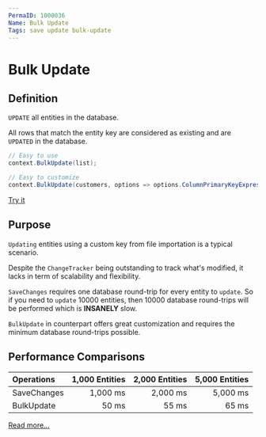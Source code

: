 ```yaml
---
PermaID: 1000036
Name: Bulk Update
Tags: save update bulk-update
---
```


# Bulk Update

## Definition
`UPDATE` all entities in the database.

All rows that match the entity key are considered as existing and are `UPDATED` in the database.

```csharp
// Easy to use
context.BulkUpdate(list);

// Easy to customize
context.BulkUpdate(customers, options => options.ColumnPrimaryKeyExpression = customer => customer.Code);
```
[Try it](https://dotnetfiddle.net/4JgSk3)

## Purpose

`Updating` entities using a custom key from file importation is a typical scenario.

Despite the `ChangeTracker` being outstanding to track what's modified, it lacks in term of scalability and flexibility.

`SaveChanges` requires one database round-trip for every entity to `update`. So if you need to `update` 10000 entities, then 10000 database round-trips will be performed which is **INSANELY** slow.

`BulkUpdate` in counterpart offers great customization and requires the minimum database round-trips possible.

## Performance Comparisons

| Operations      | 1,000 Entities | 2,000 Entities | 5,000 Entities |
| :-------------- | -------------: | -------------: | -------------: |
| SaveChanges     | 1,000 ms       | 2,000 ms       | 5,000 ms       |
| BulkUpdate      | 50 ms          | 55 ms          | 65 ms          |

[Read more...](https://entityframework-extensions.net/bulk-update)